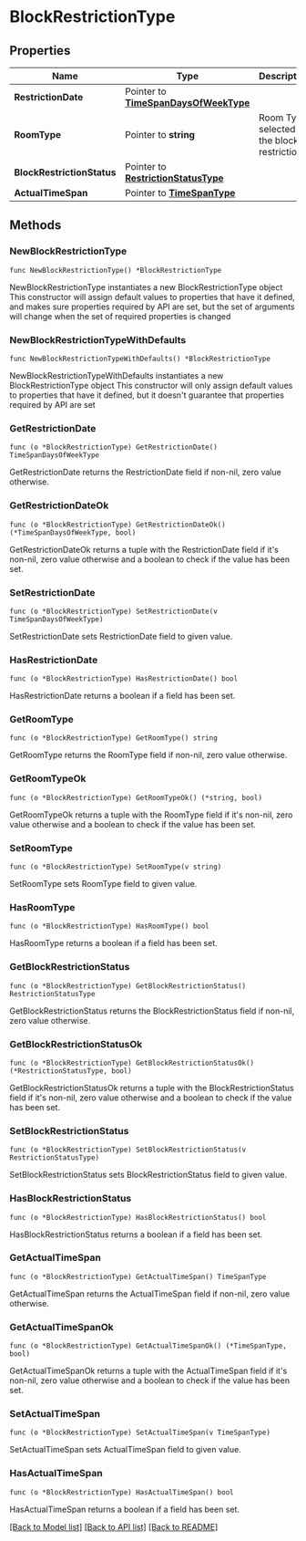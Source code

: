 # BlockRestrictionType

## Properties

Name | Type | Description | Notes
------------ | ------------- | ------------- | -------------
**RestrictionDate** | Pointer to [**TimeSpanDaysOfWeekType**](TimeSpanDaysOfWeekType.md) |  | [optional] 
**RoomType** | Pointer to **string** | Room Type selected for the block restriction. | [optional] 
**BlockRestrictionStatus** | Pointer to [**RestrictionStatusType**](RestrictionStatusType.md) |  | [optional] 
**ActualTimeSpan** | Pointer to [**TimeSpanType**](TimeSpanType.md) |  | [optional] 

## Methods

### NewBlockRestrictionType

`func NewBlockRestrictionType() *BlockRestrictionType`

NewBlockRestrictionType instantiates a new BlockRestrictionType object
This constructor will assign default values to properties that have it defined,
and makes sure properties required by API are set, but the set of arguments
will change when the set of required properties is changed

### NewBlockRestrictionTypeWithDefaults

`func NewBlockRestrictionTypeWithDefaults() *BlockRestrictionType`

NewBlockRestrictionTypeWithDefaults instantiates a new BlockRestrictionType object
This constructor will only assign default values to properties that have it defined,
but it doesn't guarantee that properties required by API are set

### GetRestrictionDate

`func (o *BlockRestrictionType) GetRestrictionDate() TimeSpanDaysOfWeekType`

GetRestrictionDate returns the RestrictionDate field if non-nil, zero value otherwise.

### GetRestrictionDateOk

`func (o *BlockRestrictionType) GetRestrictionDateOk() (*TimeSpanDaysOfWeekType, bool)`

GetRestrictionDateOk returns a tuple with the RestrictionDate field if it's non-nil, zero value otherwise
and a boolean to check if the value has been set.

### SetRestrictionDate

`func (o *BlockRestrictionType) SetRestrictionDate(v TimeSpanDaysOfWeekType)`

SetRestrictionDate sets RestrictionDate field to given value.

### HasRestrictionDate

`func (o *BlockRestrictionType) HasRestrictionDate() bool`

HasRestrictionDate returns a boolean if a field has been set.

### GetRoomType

`func (o *BlockRestrictionType) GetRoomType() string`

GetRoomType returns the RoomType field if non-nil, zero value otherwise.

### GetRoomTypeOk

`func (o *BlockRestrictionType) GetRoomTypeOk() (*string, bool)`

GetRoomTypeOk returns a tuple with the RoomType field if it's non-nil, zero value otherwise
and a boolean to check if the value has been set.

### SetRoomType

`func (o *BlockRestrictionType) SetRoomType(v string)`

SetRoomType sets RoomType field to given value.

### HasRoomType

`func (o *BlockRestrictionType) HasRoomType() bool`

HasRoomType returns a boolean if a field has been set.

### GetBlockRestrictionStatus

`func (o *BlockRestrictionType) GetBlockRestrictionStatus() RestrictionStatusType`

GetBlockRestrictionStatus returns the BlockRestrictionStatus field if non-nil, zero value otherwise.

### GetBlockRestrictionStatusOk

`func (o *BlockRestrictionType) GetBlockRestrictionStatusOk() (*RestrictionStatusType, bool)`

GetBlockRestrictionStatusOk returns a tuple with the BlockRestrictionStatus field if it's non-nil, zero value otherwise
and a boolean to check if the value has been set.

### SetBlockRestrictionStatus

`func (o *BlockRestrictionType) SetBlockRestrictionStatus(v RestrictionStatusType)`

SetBlockRestrictionStatus sets BlockRestrictionStatus field to given value.

### HasBlockRestrictionStatus

`func (o *BlockRestrictionType) HasBlockRestrictionStatus() bool`

HasBlockRestrictionStatus returns a boolean if a field has been set.

### GetActualTimeSpan

`func (o *BlockRestrictionType) GetActualTimeSpan() TimeSpanType`

GetActualTimeSpan returns the ActualTimeSpan field if non-nil, zero value otherwise.

### GetActualTimeSpanOk

`func (o *BlockRestrictionType) GetActualTimeSpanOk() (*TimeSpanType, bool)`

GetActualTimeSpanOk returns a tuple with the ActualTimeSpan field if it's non-nil, zero value otherwise
and a boolean to check if the value has been set.

### SetActualTimeSpan

`func (o *BlockRestrictionType) SetActualTimeSpan(v TimeSpanType)`

SetActualTimeSpan sets ActualTimeSpan field to given value.

### HasActualTimeSpan

`func (o *BlockRestrictionType) HasActualTimeSpan() bool`

HasActualTimeSpan returns a boolean if a field has been set.


[[Back to Model list]](../README.md#documentation-for-models) [[Back to API list]](../README.md#documentation-for-api-endpoints) [[Back to README]](../README.md)


